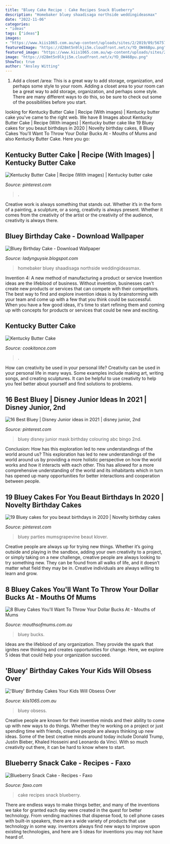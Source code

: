 ```yaml
---
title: "Bluey Cake Recipe : Cake Recipes Snack Blueberry"
description: "Homebaker bluey shaadisaga northside weddingideasmax"
date: "2022-11-06"
categories:
- "ideas"
tags: ["ideas"]
images:
- "https://www.kiis1065.com.au/wp-content/uploads/sites/2/2019/09/56757564_428321894648607_1642390374389383168_n.jpg?crop=0,0,83,100&amp;resize=280,336&amp;quality=75"
featuredImage: "https://d28mt5n9lkji5m.cloudfront.net/x/YD_OW46Bpu.png"
featured_image: "https://www.kiis1065.com.au/wp-content/uploads/sites/2/2019/09/56757564_428321894648607_1642390374389383168_n.jpg?crop=0,0,83,100&amp;resize=280,336&amp;quality=75"
image: "https://d28mt5n9lkji5m.cloudfront.net/x/YD_OW46Bpu.png"
ShowToc: true
author: "Ansley Witting"
---
```



1. Add a closet /area: This is a great way to add storage, organization, and perhaps some style to your room.
Adding a closet area to your room can be a great way to add storage, organization, and perhaps some style. There are many different ways to do this, so be sure to check out some of the possibilities before you start.

	

		
looking for Kentucky Butter Cake | Recipe (With images) | Kentucky butter cake you've came to the right web. We have 8 Images about Kentucky Butter Cake | Recipe (With images) | Kentucky butter cake like 19 Bluey cakes for you beaut birthdays in 2020 | Novelty birthday cakes, 8 Bluey Cakes You&#039;ll Want To Throw Your Dollar Bucks At - Mouths of Mums and also Kentucky Butter Cake. Here you go:
		
    
## Kentucky Butter Cake | Recipe (With Images) | Kentucky Butter Cake

<img loading=lazy src="https://i.pinimg.com/736x/b9/e5/67/b9e56780c2a8e6c430b082f28db29402.jpg" onerror="this.onerror=null;this.src='https://tse2.mm.bing.net/th?id=OIP.jV0e-CU_z-KVMs5M1BX95QHaLH&amp;pid=15.1';" alt="Kentucky Butter Cake | Recipe (With images) | Kentucky butter cake">

_Source: pinterest.com_

>. 

	

Creative work is always something that stands out. Whether it’s in the form of a painting, a sculpture, or a song, creativity is always present. Whether it comes from the creativity of the artist or the creativity of the audience, creativity is always there.

    
## Bluey Birthday Cake - Download Wallpaper

<img loading=lazy src="https://cdn.newsapi.com.au/image/v1/3bf54c063f45b787fd39dedeb03dd86a?width=400" onerror="this.onerror=null;this.src='https://tse2.mm.bing.net/th?id=OIP.kOO294kOj56GYK7om4FdAwAAAA&amp;pid=15.1';" alt="Bluey Birthday Cake - Download Wallpaper">

_Source: ladynguysie.blogspot.com_

>homebaker bluey shaadisaga northside weddingideasmax. 

	

Invention 4: A new method of manufacturing a product or service
Invention ideas are the lifeblood of business. Without invention, businesses can't create new products or services that can compete with their competitors. The best way to find and explore invention ideas is by brainstorming with your team and come up with a few that you think could be successful. When you have a few good ideas, it's time to start refining them and coming up with concepts for products or services that could be new and exciting.

    
## Kentucky Butter Cake

<img loading=lazy src="https://cookitonce.com/wp-content/uploads/2020/08/Kentucky-Butter-Cake.jpg" onerror="this.onerror=null;this.src='https://tse2.mm.bing.net/th?id=OIP.Fkp4cAwoVRxG2Uxpw5l5NgHaJ4&amp;pid=15.1';" alt="Kentucky Butter Cake">

_Source: cookitonce.com_

>. 

	

How can creativity be used in your personal life?
Creativity can be used in your personal life in many ways. Some examples include making art, writing songs, and creating sculptures. It can be helpful to use creativity to help you feel better about yourself and find solutions to problems.

    
## 16 Best Bluey | Disney Junior Ideas In 2021 | Disney Junior, 2nd

<img loading=lazy src="https://i.pinimg.com/236x/25/3b/35/253b35fc95789171dc20b1a9b5e135ab.jpg" onerror="this.onerror=null;this.src='https://tse1.mm.bing.net/th?id=OIP.vrFFKLx9sxr08IvVDAgMoAAAAA&amp;pid=15.1';" alt="16 Best Bluey | Disney Junior ideas in 2021 | disney junior, 2nd">

_Source: pinterest.com_

>bluey disney junior mask birthday colouring abc bingo 2nd. 

	

Conclusion: How has this exploration led to new understandings of the world around us?
This exploration has led to new understandings of the world around us by providing a more holistic perspective on how the world works and how it interacts with each other. This has allowed for a more comprehensive understanding of the world and its inhabitants which in turn has opened up many opportunities for better interactions and cooperation between people.

    
## 19 Bluey Cakes For You Beaut Birthdays In 2020 | Novelty Birthday Cakes

<img loading=lazy src="https://i.pinimg.com/736x/25/6b/ae/256bae0e65a302a8cc358bb3f5ec2297.jpg" onerror="this.onerror=null;this.src='https://tse2.mm.bing.net/th?id=OIP.m7LcQdDy048NhSQ8wzDSSQHaJ6&amp;pid=15.1';" alt="19 Bluey cakes for you beaut birthdays in 2020 | Novelty birthday cakes">

_Source: pinterest.com_

>bluey parties mumsgrapevine beaut klover. 

	

Creative people are always up for trying new things. Whether it’s going outside and playing in the sandbox, adding your own creativity to a project, or simply taking on a new challenge, creative people are always looking to try something new. They can be found from all walks of life, and it doesn’t matter what field they may be in. Creative individuals are always willing to learn and grow.

    
## 8 Bluey Cakes You&#039;ll Want To Throw Your Dollar Bucks At - Mouths Of Mums

<img loading=lazy src="https://mouthsofmums.com.au/wp-content/uploads/2020/07/11/00000PORTRAIT_00000_BURST20200606134256250-600x800.jpg" onerror="this.onerror=null;this.src='https://tse2.mm.bing.net/th?id=OIP.Lxv6mN6XHd6E_ZNuQnFHxAHaJ4&amp;pid=15.1';" alt="8 Bluey Cakes You&#039;ll Want To Throw Your Dollar Bucks At - Mouths of Mums">

_Source: mouthsofmums.com.au_

>bluey bucks. 

	

Ideas are the lifeblood of any organization. They provide the spark that ignites new thinking and creates opportunities for change. Here, we explore 5 ideas that could help your organization succeed.

    
## &#039;Bluey&#039; Birthday Cakes Your Kids Will Obsess Over

<img loading=lazy src="https://www.kiis1065.com.au/wp-content/uploads/sites/2/2019/09/56757564_428321894648607_1642390374389383168_n.jpg?crop=0,0,83,100&amp;resize=280,336&amp;quality=75" onerror="this.onerror=null;this.src='https://tse4.mm.bing.net/th?id=OIP.PAXydX85rIgBuXN0wrpRaQAAAA&amp;pid=15.1';" alt="&#039;Bluey&#039; Birthday Cakes Your Kids Will Obsess Over">

_Source: kiis1065.com.au_

>bluey obsess. 

	

Creative people are known for their inventive minds and their ability to come up with new ways to do things. Whether they’re working on a project or just spending time with friends, creative people are always thinking up new ideas. Some of the best creative minds around today include Donald Trump, Justin Bieber, Khaled Hosseini and Leonardo da Vinci. With so much creativity out there, it can be hard to know where to start.

    
## Blueberry Snack Cake - Recipes - Faxo

<img loading=lazy src="https://d28mt5n9lkji5m.cloudfront.net/x/YD_OW46Bpu.png" onerror="this.onerror=null;this.src='https://tse4.mm.bing.net/th?id=OIP.Yhm8gJy0nQOnxAdHnyPn4gAAAA&amp;pid=15.1';" alt="Blueberry Snack Cake - Recipes - Faxo">

_Source: faxo.com_

>cake recipes snack blueberry. 

	

There are endless ways to make things better, and many of the inventions we take for granted each day were created in the quest for better technology. From vending machines that dispense food, to cell phone cases with built-in speakers, there are a wide variety of products that use technology in some way. inventors always find new ways to improve upon existing technologies, and here are 5 ideas for inventions you may not have heard of.

